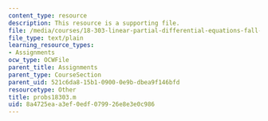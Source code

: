 ```yaml
---
content_type: resource
description: This resource is a supporting file.
file: /media/courses/18-303-linear-partial-differential-equations-fall-2006/8a4725eaa3ef0edf079926e8e3e0c986_probs18303.m
file_type: text/plain
learning_resource_types:
- Assignments
ocw_type: OCWFile
parent_title: Assignments
parent_type: CourseSection
parent_uid: 521c6da8-15b1-0900-0e9b-dbea9f146bfd
resourcetype: Other
title: probs18303.m
uid: 8a4725ea-a3ef-0edf-0799-26e8e3e0c986
---
```

